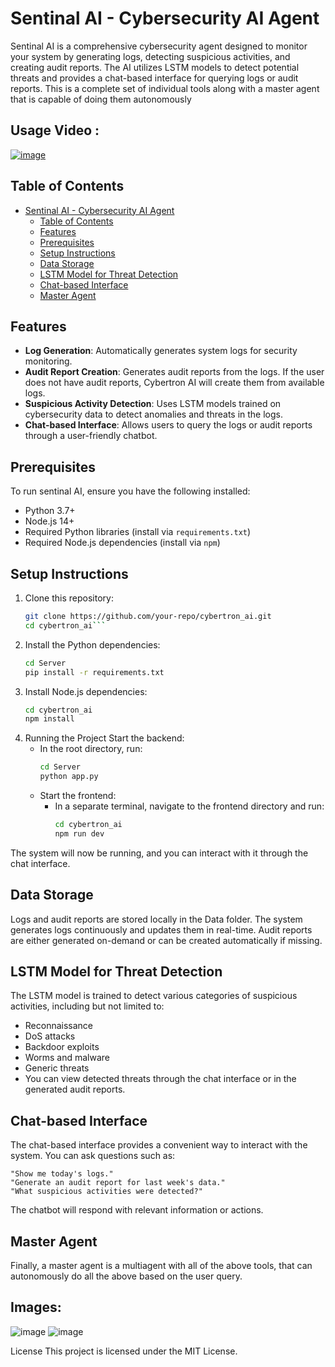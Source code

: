# Sentinal AI - Cybersecurity AI Agent

Sentinal AI is a comprehensive cybersecurity agent designed to monitor your system by generating logs, detecting suspicious activities, and creating audit reports. The AI utilizes LSTM models to detect potential threats and provides a chat-based interface for querying logs or audit reports.
This is a complete set of individual tools along with a master agent that is capable of doing them autonomously

## Usage Video :
[![image](https://github.com/user-attachments/assets/b811d5e2-e398-4118-9964-e743da0cb004)](https://www.youtube.com/watch?v=OAhx3_3ObBQ)

## Table of Contents

- [Sentinal AI - Cybersecurity AI Agent](#sentinal-ai---cybersecurity-ai-agent)
  - [Table of Contents](#table-of-contents)
  - [Features](#features)
  - [Prerequisites](#prerequisites)
  - [Setup Instructions](#setup-instructions)
  - [Data Storage](#data-storage)
  - [LSTM Model for Threat Detection](#lstm-model-for-threat-detection)
  - [Chat-based Interface](#chat-based-interface)
  - [Master Agent](#master-agent)
    
## Features

- **Log Generation**: Automatically generates system logs for security monitoring.
- **Audit Report Creation**: Generates audit reports from the logs. If the user does not have audit reports, Cybertron AI will create them from available logs.
- **Suspicious Activity Detection**: Uses LSTM models trained on cybersecurity data to detect anomalies and threats in the logs.
- **Chat-based Interface**: Allows users to query the logs or audit reports through a user-friendly chatbot.

## Prerequisites

To run sentinal AI, ensure you have the following installed:

- Python 3.7+
- Node.js 14+
- Required Python libraries (install via `requirements.txt`)
- Required Node.js dependencies (install via `npm`)

## Setup Instructions

1. Clone this repository:
   ```bash
   git clone https://github.com/your-repo/cybertron_ai.git
   cd cybertron_ai```
2. Install the Python dependencies:
    ```bash
    cd Server
    pip install -r requirements.txt
3. Install Node.js dependencies:
    ```bash
    cd cybertron_ai
    npm install
4. Running the Project
    Start the backend: 
    - In the root directory, run:
        ```bash
        cd Server
        python app.py
    - Start the frontend: 
      - In a separate terminal, navigate to the frontend directory and run:
        ```bash
        cd cybertron_ai
        npm run dev
The system will now be running, and you can interact with it through the chat interface.

## Data Storage
Logs and audit reports are stored locally in the Data folder. The system generates logs continuously and updates them in real-time. Audit reports are either generated on-demand or can be created automatically if missing.

## LSTM Model for Threat Detection
The LSTM model is trained to detect various categories of suspicious activities, including but not limited to:

- Reconnaissance
- DoS attacks
- Backdoor exploits
- Worms and malware
- Generic threats
- You can view detected threats through the chat interface or in the generated audit reports.

## Chat-based Interface
The chat-based interface provides a convenient way to interact with the system. You can ask questions such as:

    "Show me today's logs."
    "Generate an audit report for last week's data."
    "What suspicious activities were detected?"

The chatbot will respond with relevant information or actions.

## Master Agent

Finally, a master agent is a multiagent with all of the above tools, that can autonomously do all the above based on the user query.

## Images:
![image](https://github.com/user-attachments/assets/5041d1b1-7238-4ec3-b195-20e294e9a50b)
![image](https://github.com/user-attachments/assets/33768369-2ec9-4b6a-810e-84de95995b68)




License
This project is licensed under the MIT License.



